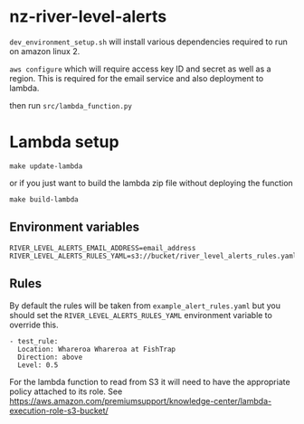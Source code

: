 # nz-river-level-alerts

`dev_environment_setup.sh` will install various dependencies required to run on amazon linux 2.

`aws configure` which will require access key ID and secret as well as a region. This is required for the email service and also deployment to lambda.

then run `src/lambda_function.py`

# Lambda setup

`make update-lambda`

or if you just want to build the lambda zip file without deploying the function

`make build-lambda`

## Environment variables

```
RIVER_LEVEL_ALERTS_EMAIL_ADDRESS=email_address
RIVER_LEVEL_ALERTS_RULES_YAML=s3://bucket/river_level_alerts_rules.yaml
```

## Rules

By default the rules will be taken from `example_alert_rules.yaml` but you should set the `RIVER_LEVEL_ALERTS_RULES_YAML` environment variable to override this.

```
- test_rule:
  Location: Whareroa Whareroa at FishTrap
  Direction: above
  Level: 0.5
```

For the lambda function to read from S3 it will need to have the appropriate policy attached to its role. See https://aws.amazon.com/premiumsupport/knowledge-center/lambda-execution-role-s3-bucket/
